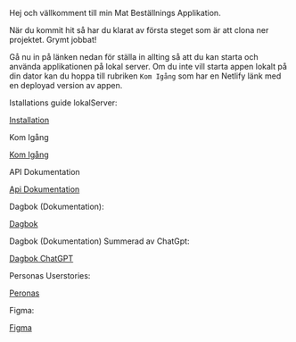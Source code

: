 Hej och vällkomment till min Mat Beställnings Applikation.

När du kommit hit så har du klarat av första steget som är att clona ner projektet. Grymt jobbat!

Gå nu in på länken nedan för ställa in allting så att du kan starta och använda applikationen på lokal server. Om du inte vill starta appen lokalt på din dator kan du hoppa till rubriken `Kom Igång` som har en Netlify länk med en deployad version av appen.

Istallations guide lokalServer:

[Installation](https://docs.google.com/document/d/15FxEFAA9HR2C5S6gG9XC6ppE3krcW4N_k-4rgf7fdjM/edit?usp=sharing)

Kom Igång

[Kom Igång](https://docs.google.com/document/d/1BM6bbfsiGWUe3rgZa5HcqzoMSv4OthK_O0ElBbp4apc/edit?usp=sharing)

API Dokumentation

[Api Dokumentation](https://docs.google.com/document/d/1cNPGAwM0TxzY5kbLT9aWdGzS1tMcY2mi0xB3GWwTqP0/edit?usp=sharing)

Dagbok (Dokumentation):

[Dagbok](https://docs.google.com/document/d/1ch3j9_ipzjUTAv48f4dtpFDgzneyxJajwDHMfR-j_fQ/edit?usp=sharing)

Dagbok (Dokumentation) Summerad av ChatGpt:

[Dagbok ChatGPT](https://docs.google.com/document/d/1J2BZc_aWHLM0i9ILkSAIBkA2S48r_MHNEGTzphdYFCE/edit?usp=sharing)

Personas Userstories:

[Peronas](https://www.figma.com/board/SIfXp8AaMJZ6me4C9pWIsu/U09?node-id=0-1&node-type=canvas&t=yQ8PqF9IXbVmG9iY-0)

Figma:

[Figma](https://www.figma.com/design/gIeCsAanRsYpUV3S2zrazW/U09?node-id=0-1&node-type=canvas&t=O4TtRCYopSZvERn9-0)
